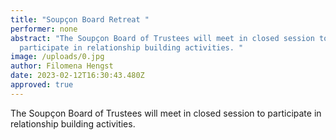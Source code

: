 ```yaml
---
title: "Soupçon Board Retreat "
performer: none
abstract: "The Soupçon Board of Trustees will meet in closed session to
  participate in relationship building activities. "
image: /uploads/0.jpg
author: Filomena Hengst
date: 2023-02-12T16:30:43.480Z
approved: true
---
```

The Soupçon Board of Trustees will meet in closed session to participate in relationship building activities.
